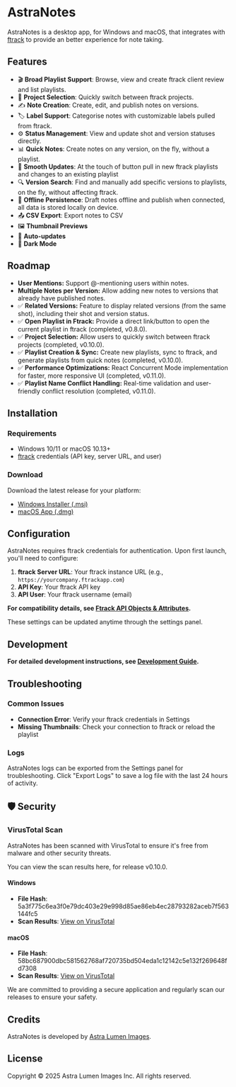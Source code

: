 # AstraNotes

AstraNotes is a desktop app, for Windows and macOS, that integrates with [ftrack](https://www.ftrack.com/) to provide an better experience for note taking.

## Features

- 🎬 **Broad Playlist Support**: Browse, view and create ftrack client review and list playlists.
- 📂 **Project Selection**: Quickly switch between ftrack projects.
- ✍️ **Note Creation**: Create, edit, and publish notes on versions.
- 🏷️ **Label Support**: Categorise notes with customizable labels pulled from ftrack.
- ⚙️ **Status Management**: View and update shot and version statuses directly.
- 📊 **Quick Notes**: Create notes on any version, on the fly, without a playlist.
- 🔄 **Smooth Updates**: At the touch of button pull in new ftrack playlists and changes to an existing playlist
- 🔍 **Version Search**: Find and manually add specific versions to playlists, on the fly, without affecting ftrack.
- 💾 **Offline Persistence**: Draft notes offline and publish when connected, all data is stored locally on device.
- 📤 **CSV Export**: Export notes to CSV
- 🖼️ **Thumbnail Previews**
- 🔄 **Auto-updates**
- 🌙 **Dark Mode**

## Roadmap
- **User Mentions:** Support @-mentioning users within notes.
- **Multiple Notes per Version:** Allow adding new notes to versions that already have published notes.
- ✅ **Related Versions:** Feature to display related versions (from the same shot), including their shot and version status.
- ✅ **Open Playlist in Ftrack:** Provide a direct link/button to open the current playlist in ftrack (completed, v0.8.0).
- ✅ **Project Selection:** Allow users to quickly switch between ftrack projects (completed, v0.10.0).
- ✅ **Playlist Creation & Sync:** Create new playlists, sync to ftrack, and generate playlists from quick notes (completed, v0.10.0).
- ✅ **Performance Optimizations:** React Concurrent Mode implementation for faster, more responsive UI (completed, v0.11.0).
- ✅ **Playlist Name Conflict Handling:** Real-time validation and user-friendly conflict resolution (completed, v0.11.0).

## Installation

### Requirements

- Windows 10/11 or macOS 10.13+
- [ftrack](https://www.ftrack.com/) credentials (API key, server URL, and user)

### Download

Download the latest release for your platform:

- [Windows Installer (.msi)](https://github.com/matteoveglia/AstraNotes/releases/latest)
- [macOS App (.dmg)](https://github.com/matteoveglia/AstraNotes/releases/latest)

## Configuration

AstraNotes requires ftrack credentials for authentication. Upon first launch, you'll need to configure:

1. **ftrack Server URL**: Your ftrack instance URL (e.g., `https://yourcompany.ftrackapp.com`)
2. **API Key**: Your ftrack API key
3. **API User**: Your ftrack username (email)

**For compatibility details, see [Ftrack API Objects & Attributes](./docs/ftrack-api-objects.md).**

These settings can be updated anytime through the settings panel.

## Development
**For detailed development instructions, see [Development Guide](./docs/development.md).**

## Troubleshooting

### Common Issues

- **Connection Error**: Verify your ftrack credentials in Settings
- **Missing Thumbnails**: Check your connection to ftrack or reload the playlist

### Logs

AstraNotes logs can be exported from the Settings panel for troubleshooting. Click "Export Logs" to save a log file with the last 24 hours of activity.
## 🛡️ Security

### VirusTotal Scan

AstraNotes has been scanned with VirusTotal to ensure it's free from malware and other security threats.

You can view the scan results here, for release v0.10.0.

#### Windows
- **File Hash**: 5a3f775c6ea3f0e79dc403e29e998d85ae86eb4ec28793282aceb7f563144fc5
- **Scan Results**: [View on VirusTotal](https://www.virustotal.com/gui/file/5a3f775c6ea3f0e79dc403e29e998d85ae86eb4ec28793282aceb7f563144fc5/detection)

#### macOS
- **File Hash**: 58bc687900dbc581562768af720735bd504eda1c12142c5e132f269648fd7308
- **Scan Results**: [View on VirusTotal](https://www.virustotal.com/gui/file/58bc687900dbc581562768af720735bd504eda1c12142c5e132f269648fd7308/detection)

We are committed to providing a secure application and regularly scan our releases to ensure your safety.

## Credits

AstraNotes is developed by [Astra Lumen Images](https://astralumen.co/).

## License

Copyright © 2025 Astra Lumen Images Inc. All rights reserved.
